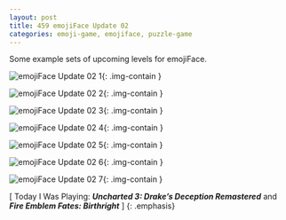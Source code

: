 ```yaml
---
layout: post
title: 459 emojiFace Update 02
categories: emoji-game, emojiface, puzzle-game
---
```

Some example sets of upcoming levels for emojiFace.

![emojiFace Update 02 1](/img/games/459_emojiFace_Update_02_1.png "emojiFace Update 02 1"){: .img-contain }

![emojiFace Update 02 2](/img/games/459_emojiFace_Update_02_2.png "emojiFace Update 02 2"){: .img-contain }

![emojiFace Update 02 3](/img/games/459_emojiFace_Update_02_3.png "emojiFace Update 02 3"){: .img-contain }

![emojiFace Update 02 4](/img/games/459_emojiFace_Update_02_4.png "emojiFace Update 02 4"){: .img-contain }

![emojiFace Update 02 5](/img/games/459_emojiFace_Update_02_5.png "emojiFace Update 02 5"){: .img-contain }

![emojiFace Update 02 6](/img/games/459_emojiFace_Update_02_6.png "emojiFace Update 02 6"){: .img-contain }

![emojiFace Update 02 7](/img/games/459_emojiFace_Update_02_7.png "emojiFace Update 02 7"){: .img-contain }

[ Today I Was Playing: ***Uncharted 3: Drake’s Deception Remastered*** and ***Fire Emblem Fates: Birthright*** ]
{: .emphasis}